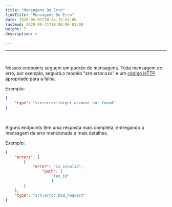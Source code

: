 ```yaml
---
title: "Mensagens De Erro"
linkTitle: "Mensagens De Erro"
date: 2020-05-01T18:34:12-03:00
lastmod: 2020-09-21T18:00:00-03:00
weight: 7
description: >

---
```

---

<br>

Nossos endpoints seguem um padrão de mensagens. Toda mensagem de erro, por exemplo, seguirá o modelo "srn:error:xxx\" e um [código HTTP](/docs/referencia-da-api/padroes-da-api/codigos-de-resposta/) apropriado para a falha.

Exemplo:

```json
{
    "type": "srn:error:target_account_not_found"
}
```
<br>

Alguns endpoints têm uma resposta mais completa, entregando a mensagem de erro mencionada e mais detalhes.

Exemplo:

```json
{
    "errors": [
        {
            "error": "is invalid",
                "path": [
                    "tax_id"
                    ]
        }
    ],
    "type": "srn:error:bad_request"
}
```
